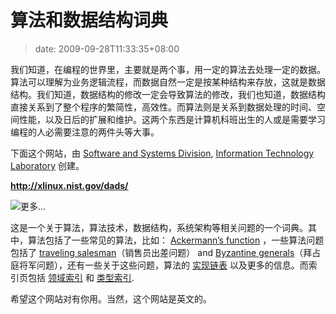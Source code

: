 # 算法和数据结构词典
>date: 2009-09-28T11:33:35+08:00


我们知道，在编程的世界里，主要就是两个事，用一定的算法去处理一定的数据。算法可以理解为业务逻辑流程，而数据自然一定是按某种结构来存放，这就是数据结构。我们知道，数据结构的修改一定会导致算法的修改，我们也知道，数据结构直接关系到了整个程序的繁简性，高效性。而算法则是关系到数据处理的时间、空间性能，以及日后的扩展和维护。这两个东西是计算机科班出生的人或是需要学习编程的人必需要注意的两件头等大事。


下面这个网站，由 [Software and Systems Division](http://www.itl.nist.gov/div897/), [Information Technology Laboratory](http://www.itl.nist.gov/) 创建。


**<http://xlinux.nist.gov/dads/>**


![](https://coolshell.cn/wp-includes/js/tinymce/plugins/wordpress/img/trans.gif "更多...")



这是一个关于算法，算法技术，数据结构，系统架构等相关问题的一个词典。其中，算法包括了一些常见的算法，比如： [Ackermann’s function](http://xlinux.nist.gov/dads/HTML/ackermann.html) ，一些算法问题包括了 [traveling salesman](http://xlinux.nist.gov/dads/HTML/travelingSalesman.html)（销售员出差问题） and [Byzantine generals](http://xlinux.nist.gov/dads/HTML/byzantine.html)（拜占庭将军问题），还有一些关于这些问题，算法的 [实现链表](http://xlinux.nist.gov/dads/termsImpl.html) 以及更多的信息。而索引页包括 [领域索引](http://xlinux.nist.gov/dads/termsArea.html) 和 [类型索引](http://xlinux.nist.gov/dads/termsType.html).


希望这个网站对有你用。当然，这个网站是英文的。


